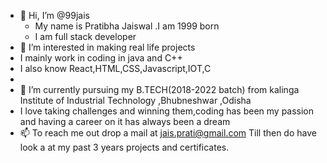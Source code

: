 - 👋 Hi, I’m @99jais
   - My name is Pratibha Jaiswal .I am 1999 born
   - I am full stack developer 
- 👀 I’m interested in making real life projects 
- I mainly work in coding  in java and C++
- I also know React,HTML,CSS,Javascript,IOT,C
- 
- 🌱 I’m currently pursuing my B.TECH(2018-2022 batch) from kalinga Institute of Industrial Technology ,Bhubneshwar ,Odisha
- I love taking challenges and winning them,coding has been my passion and having a career on it has always been a dream
- 📫 To reach me out drop a mail at jais.prati@gmail.com
    Till then do have look a at my past 3 years projects and certificates. 

